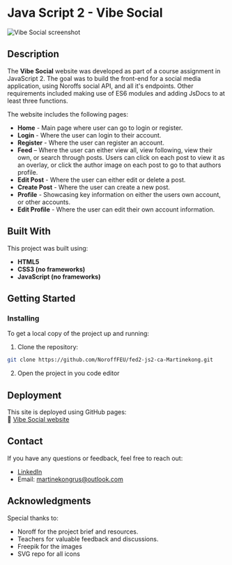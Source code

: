 # Java Script 2 - Vibe Social

![Vibe Social screenshot](#)

## Description

The **Vibe Social** website was developed as part of a course assignment in JavaScript 2. The goal was to build the front-end for a social media application, using Noroffs social API, and all it's endpoints. Other requirements included making use of ES6 modules and adding JsDocs to at least three functions.

The website includes the following pages:

- **Home** - Main page where user can go to login or register.
- **Login** - Where the user can login to their account.
- **Register** - Where the user can register an account.
- **Feed** – Where the user can either view all, view following, view their own, or search through posts. Users can click on each post to view it as an overlay, or click the author image on each post to go to that authors profile.
- **Edit Post** - Where the user can either edit or delete a post.
- **Create Post** - Where the user can create a new post.
- **Profile** - Showcasing key information on either the users own account, or other accounts.
- **Edit Profile** - Where the user can edit their own account information.

## Built With

This project was built using:

- **HTML5**
- **CSS3 (no frameworks)**
- **JavaScript (no frameworks)**

## Getting Started

### Installing

To get a local copy of the project up and running:

1. Clone the repository:

```bash
git clone https://github.com/NoroffFEU/fed2-js2-ca-Martinekong.git
```

2. Open the project in you code editor

## Deployment

This site is deployed using GitHub pages:  
🔗 [Vibe Social website](#)

## Contact

If you have any questions or feedback, feel free to reach out:

- [LinkedIn](https://www.linkedin.com/in/martine-kongsrud)
- Email: [martinekongrus@outlook.com](mailto:martinekongsrud@outlook.com)

## Acknowledgments

Special thanks to:

- Noroff for the project brief and resources.
- Teachers for valuable feedback and discussions.
- Freepik for the images
- SVG repo for all icons

